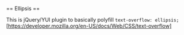 == Ellipsis ==

This is jQuery/YUI plugin to basically polyfill `text-overflow: ellipsis;`[https://developer.mozilla.org/en-US/docs/Web/CSS/text-overflow]

